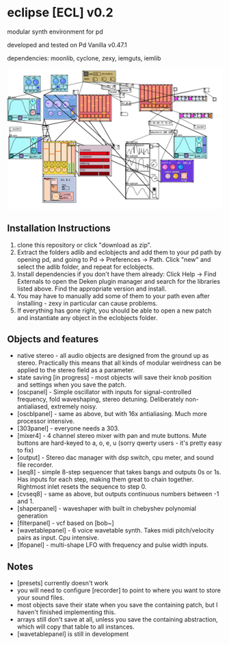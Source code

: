 # eclipse [ECL] v0.2
modular synth environment for pd   

developed and tested on Pd Vanilla v0.47.1  

dependencies: moonlib, cyclone, zexy, iemguts, iemlib  

![ecl 0.2](ecl12screenshot.png)

## Installation Instructions

1. clone this repository or click "download as zip". 
2. Extract the folders adlib and eclobjects and add them to your pd path by opening pd, and going to Pd -> Preferences -> Path. Click "new" and select the adlib folder, and repeat for eclobjects.
3. Install dependencies if you don't have them already: Click Help -> Find Externals to open the Deken plugin manager and search for the libraries listed above. Find the appropriate version and install. 
4. You may have to manually add some of them to your path even after installing - zexy in particular can cause problems. 
5. If everything has gone right, you should be able to open a new patch and instantiate any object in the eclobjects folder. 

## Objects and features

* native stereo - all audio objects are designed from the ground up as stereo. Practically this means that all kinds of modular weirdness can be applied to the stereo field as a parameter.
* state saving [in progress] - most objects will save their knob position and settings when you save the patch.
* [oscpanel] - Simple oscillator with inputs for signal-controlled frequency, fold waveshaping, stereo detuning. Deliberately non-antialiased, extremely noisy.
* [oscblpanel] - same as above, but with 16x antialiasing. Much more processor intensive. 
* [303panel] - everyone needs a 303. 
* [mixer4] - 4 channel stereo mixer with pan and mute buttons. Mute buttons are hard-keyed to a, o, e, u (sorry qwerty users - it's pretty easy to fix)
* [output] - Stereo dac manager with dsp switch, cpu meter, and sound file recorder.
* [seq8] - simple 8-step sequencer that takes bangs and outputs 0s or 1s. Has inputs for each step, making them great to chain together. Rightmost inlet resets the sequence to step 0. 
* [cvseq8] - same as above, but outputs continuous numbers between -1 and 1. 
* [shaperpanel] - waveshaper with built in chebyshev polynomial generation
* [filterpanel] - vcf based on [bob~]
* [wavetablepanel] - 6 voice wavetable synth. Takes midi pitch/velocity pairs as input. Cpu intensive. 
* [lfopanel] - multi-shape LFO with frequency and pulse width inputs.  


## Notes

* [presets] currently doesn't work
* you will need to configure [recorder] to point to where you want to store your sound files.
* most objects save their state when you save the containing patch, but I haven't finished implementing this.
* arrays still don't save at all, unless you save the containing abstraction, which will copy that table to all instances. 
* [wavetablepanel] is still in development 


